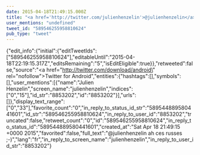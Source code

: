 ```yaml
---
date: 2015-04-18T21:49:15.000Z
title: "<a href='http://twitter.com/julienhenzelin'>@julienhenzelin</a> ah ces russes ;-)″"
user_mentions: "undefined"
tweet_id: "589546255958810624"
pub_type: "tweet"
---
```

{"edit_info":{"initial":{"editTweetIds":["589546255958810624"],"editableUntil":"2015-04-18T22:19:15.317Z","editsRemaining":"5","isEditEligible":true}},"retweeted":false,"source":"<a href=\"http://twitter.com/download/android\" rel=\"nofollow\">Twitter for Android</a>","entities":{"hashtags":[],"symbols":[],"user_mentions":[{"name":"Julien Henzelin","screen_name":"julienhenzelin","indices":["0","15"],"id_str":"8853202","id":"8853202"}],"urls":[]},"display_text_range":["0","33"],"favorite_count":"0","in_reply_to_status_id_str":"589544889580441601","id_str":"589546255958810624","in_reply_to_user_id":"8853202","truncated":false,"retweet_count":"0","id":"589546255958810624","in_reply_to_status_id":"589544889580441601","created_at":"Sat Apr 18 21:49:15 +0000 2015","favorited":false,"full_text":"@julienhenzelin ah ces russes ;-)","lang":"fr","in_reply_to_screen_name":"julienhenzelin","in_reply_to_user_id_str":"8853202"}
